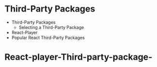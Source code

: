 # Third-Party Packages

- Third-Party Packages
  - Selecting a Third-Party Package
- React-Player
- Popular React Third-Party Packages
# React-player-Third-party-package-
